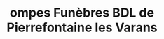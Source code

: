 ---
title: "ompes Funèbres BDL de Pierrefontaine les Varans"
url: /pierrefontaine-les-varans/ompes-funebres-bdl-de-pierrefontaine-les-varans/
shop: directeurs de funérailles
---